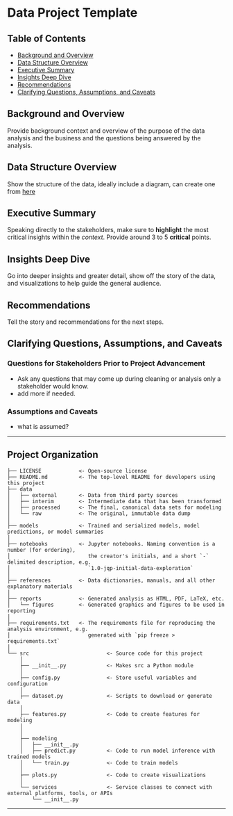 # Data Project Template

## Table of Contents
- [Background and Overview](#background-and-overview)
- [Data Structure Overview](#data-structure-overview)
- [Executive Summary](#executive-summary)
- [Insights Deep Dive](#insights-deep-dive)
- [Recommendations](#recommendations)
- [Clarifying Questions, Assumptions, and Caveats](#clarifying-questions-assumptions-and-caveats)

## Background and Overview
Provide background context and overview of the purpose of the data analysis and the business and the questions being answered by the analysis.

## Data Structure Overview
Show the structure of the data, ideally include a diagram, can create one from [here](https://dbdiagram.io/home)

## Executive Summary
Speaking directly to the stakeholders, make sure to **highlight** the most critical insights within the *context*. Provide around 3 to 5 **critical** points.

## Insights Deep Dive
Go into deeper insights and greater detail, show off the story of the data, and visualizations to help guide the general audience.

## Recommendations
Tell the story and recommendations for the next steps.

## Clarifying Questions, Assumptions, and Caveats
### Questions for Stakeholders Prior to Project Advancement
- Ask any questions that may come up during cleaning or analysis only a stakeholder would know.
- add more if needed.
### Assumptions and Caveats
- what is assumed?

--------

## Project Organization

```
├── LICENSE            <- Open-source license
├── README.md          <- The top-level README for developers using this project
├── data
│   ├── external       <- Data from third party sources
│   ├── interim        <- Intermediate data that has been transformed
│   ├── processed      <- The final, canonical data sets for modeling
│   └── raw            <- The original, immutable data dump
│
├── models             <- Trained and serialized models, model predictions, or model summaries
│
├── notebooks          <- Jupyter notebooks. Naming convention is a number (for ordering),
│                         the creator's initials, and a short `-` delimited description, e.g.
│                         `1.0-jqp-initial-data-exploration`
│
├── references         <- Data dictionaries, manuals, and all other explanatory materials
│
├── reports            <- Generated analysis as HTML, PDF, LaTeX, etc.
│   └── figures        <- Generated graphics and figures to be used in reporting
│
├── requirements.txt   <- The requirements file for reproducing the analysis environment, e.g.
│                         generated with `pip freeze > requirements.txt`
│
└── src                         <- Source code for this project
    │
    ├── __init__.py             <- Makes src a Python module
    │
    ├── config.py               <- Store useful variables and configuration
    │
    ├── dataset.py              <- Scripts to download or generate data
    │
    ├── features.py             <- Code to create features for modeling
    │
    │    
    ├── modeling                
    │   ├── __init__.py 
    │   ├── predict.py          <- Code to run model inference with trained models          
    │   └── train.py            <- Code to train models
    │
    ├── plots.py                <- Code to create visualizations 
    │
    └── services                <- Service classes to connect with external platforms, tools, or APIs
        └── __init__.py 
```

--------